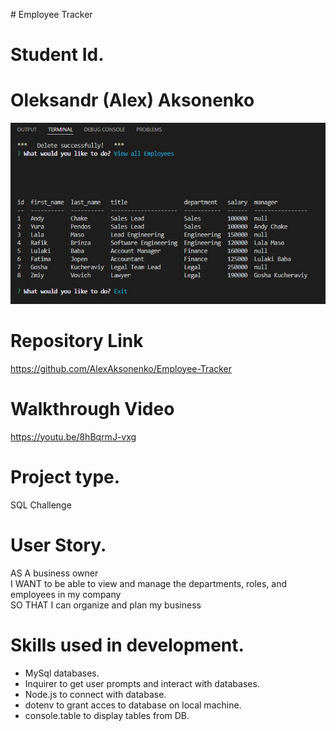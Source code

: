 <h># Employee Tracker</h>
# Student Id.
# Oleksandr (Alex) Aksonenko

<img src="./public/Snippet1.JPG">

# Repository Link
https://github.com/AlexAksonenko/Employee-Tracker

# Walkthrough Video
https://youtu.be/8hBqrmJ-vxg

# Project type.
SQL Challenge

# User Story.
AS A business owner</br>
I WANT to be able to view and manage the departments, roles, and employees in my company</br>
SO THAT I can organize and plan my business</br>

# Skills used in development.
<ul>
<li>MySql databases.</li>
<li>Inquirer to get user prompts and interact with databases.</li>
<li>Node.js to connect with database.</li>
<li>dotenv to grant acces to database on local machine.</li>
<li>console.table to display tables from DB.</li>
</ul>